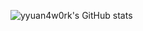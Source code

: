 ![yyuan4w0rk's GitHub stats](https://github-readme-stats.vercel.app/api?username=yyuan4w0rk&count_private=true&show_icons=true&bg_color=C8B6E2&icon_color=495C83&text_color=495C83&hide_rank=true&hide_title=true&hide=stars,commits,issues,contribs)
